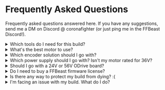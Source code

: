 # Frequently Asked Questions

Frequently asked questions answered here. If you have any suggestions, send me a DM on Discord @ coronafighter (or just ping me in the FFBeast Discord!).

<details>

<summary>Which tools do I need for this build?</summary>

Like many other DIY projects, this mainly depends on how you go about building it. However the most common tools used are a drill, soldering equipment, screwdrivers, and glue. You'll also most likely be using 3D printed parts, allen keys, and maybe even a lathe. In a pinch you can rent these tools or get any drilling work done from a workshop.

</details>

<details>

<summary>What's the best motor to use?</summary>

You'll get the best price to performance with a 6.5 inch diameter hoverboard motor with 30mm magnet / stator height along with 5 strand winding. You can find more info on finding these motors here: [#how-to-get-the-best-motor](parts-+-tools-required/motor/#how-to-get-the-best-motor "mention")

</details>

<details>

<summary>Which encoder solution should I go with?</summary>

It's recommended to go with a magnetic encoder mounted using something like Viih's encoder mount ( [#viihs-magnetic-encoder-mount](parts-+-tools-required/encoder/mounting-connection.md#viihs-magnetic-encoder-mount "mention")). However if you don't want to drill through the hard steel motor shaft, an [optical encoder driven using belts](parts-+-tools-required/encoder/mounting-connection.md#belt-driven-encoders) will also work perfectly fine.

I wouldn't recommend gear driven encoders as they can have issues with backlash, and the bike spoke method is not worth the drilling effort because you could just use a magnetic encoder at that point.

</details>

<details>

<summary>Which power supply should I go with? Isn't my motor rated for 36V?</summary>

It's recommended you go with a 24V 20A power supply. While you could use higher voltage, both the power supply and the ODrive board (56V version) will cost more. Since there's a lock on the motor's power output, the motor can only pull a max of 15A at 24V. So a higher voltage will **only increase your RPM**, **not your torque**. The RPM at 24V is considered more than enough, even for drifting. The 5 ampere headroom is so your power supply doesn't shutdown :)

</details>

<details>

<summary>Should I go with a 24V or 56V ODrive board?</summary>

Since the 56V version usually costs more, just go with the 24V one. That's the max voltage it's recommended you run your motor at anyways. Since there's a lock on the motor's power output, the motor can only pull a max of 15A at 24V. So a higher voltage will **only increase your RPM**, **not your torque**. The RPM at 24V is more than enough!

</details>

<details>

<summary>Do I need to buy a FFBeast firmware license?</summary>

Not necessarily, unless you want to run pedals or other connections through the ODrive board's GPIO and access to a couple more settings. It's mostly to support the developer!

</details>

<details>

<summary>Is there any way to protect my build from dying? :(</summary>

Consider having a case to protect your electronics from the environment (and other foreign objects). Use [relays between the motor and the ODrive board](parts-+-tools-required/controller.md#protecting-your-controller) to prevent power backflow damage. An automotive fuse between the power supply & board wouldn't hurt either.&#x20;

Also consider using a USB extension or a 3D printed brace for the USB port on your ODrive board, as some people have accidentally ripped theirs off. Ouch...

</details>

<details>

<summary>I'm facing an issue with my build. What do I do?</summary>

Check out [troubleshooting-faq.md](troubleshooting-faq.md "mention") first. If a solution can't be found there, feel free to ask for help in the Discord server! The invite button is in the top right of this page.

</details>
